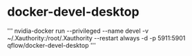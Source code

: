 # docker-devel-desktop
'''
nvidia-docker run --privileged --name devel -v ~/.Xauthority:/root/.Xauthority --restart always -d -p 5911:5901 qflow/docker-devel-desktop
'''
